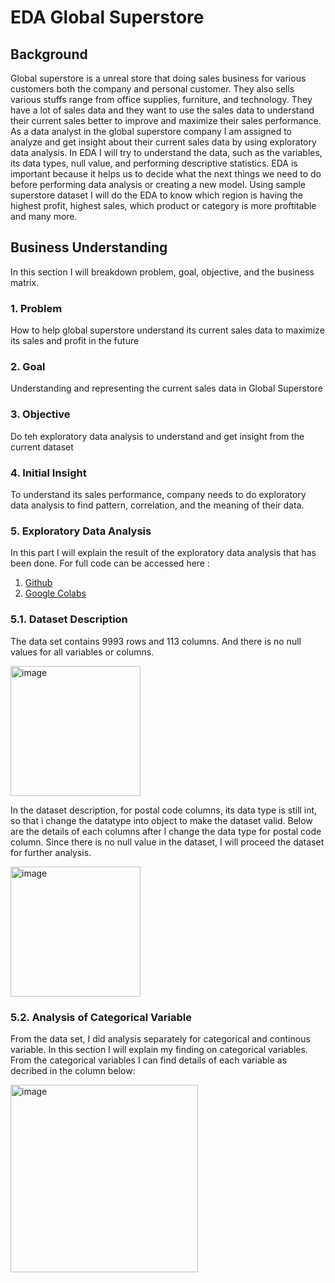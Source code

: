 # EDA Global Superstore

## Background
Global superstore is a unreal store that doing sales business for various customers both the company and personal customer. They also sells various stuffs range from office supplies, furniture, and technology. They have a lot of sales data and they want to use the sales data to understand their current sales better to improve and maximize their sales performance. As a data analyst in the global superstore company I am assigned to analyze and get insight about their current sales data by using exploratory data analysis.
In EDA I will try to understand the data, such as the variables, its data types, null value, and  performing descriptive statistics. EDA is important because it helps us to decide what the next things we need to do before performing data analysis or creating a new model. Using sample superstore dataset I will do the EDA to know which region is having the highest profit, highest sales, which product or category is more proftitable and many more.

## Business Understanding
In this section I will breakdown problem, goal, objective, and the business matrix.

### 1. Problem
How to help global superstore understand its current sales data to maximize its sales and profit in the future 

### 2. Goal
Understanding and representing the current sales data in Global Superstore

### 3. Objective
Do teh exploratory data analysis to understand and get insight from the current dataset 

### 4. Initial Insight
To understand its sales performance, company needs to do exploratory data analysis to find pattern, correlation, and the meaning of their data. 

### 5. Exploratory Data Analysis 
In this part I will explain the result of the exploratory data analysis that has been done. For full code can be accessed here : 
 1. [Github](https://github.com/rindangchi/Python-Practice/blob/main/EDA%20Superstore/3_Exploratory_Data_Analysis_Sample_Global_Superstore.ipynb)
 2. [Google Colabs](https://colab.research.google.com/drive/1lt6DFEKMWPJwrvfTQQJqOGGXxsvob504?usp=sharing])

### 5.1. Dataset Description
The data set contains 9993 rows and 113 columns. And there is no null values for all variables or columns.

<img width="208" alt="image" src="https://github.com/rindangchi/Python-Practice/assets/10241058/0e4a6f5e-fbe0-4d8e-ba49-c67d7402a6f9">

In the dataset description, for postal code columns, its data type is still int, so that i change the datatype into object to make the dataset valid. 
Below are the details of each columns after I change the data type for postal code column. Since there is no null value in the dataset, I will proceed the dataset for further analysis.

<img width="208" alt="image" src="https://github.com/rindangchi/Python-Practice/assets/10241058/946bd90c-b89b-4c46-8abf-b1a966710c96">

### 5.2. Analysis of Categorical Variable 
From the data set, I did analysis separately for categorical and continous variable. In this section I will explain my finding on categorical variables. 
From the categorical variables I can find details of each variable as decribed in the column below:

<img width="300" alt="image" src="https://github.com/rindangchi/Python-Practice/assets/10241058/16bb7120-04fe-4442-a71d-75e3ee3bf6d3">






